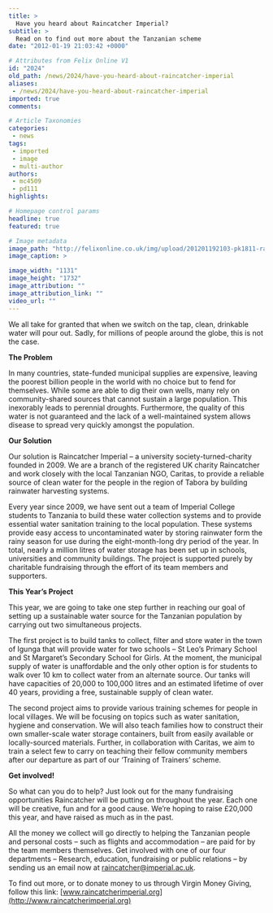 ```yaml
---
title: >
  Have you heard about Raincatcher Imperial?
subtitle: >
  Read on to find out more about the Tanzanian scheme
date: "2012-01-19 21:03:42 +0000"

# Attributes from Felix Online V1
id: "2024"
old_path: /news/2024/have-you-heard-about-raincatcher-imperial
aliases:
 - /news/2024/have-you-heard-about-raincatcher-imperial
imported: true
comments:

# Article Taxonomies
categories:
 - news
tags:
 - imported
 - image
 - multi-author
authors:
 - mc4509
 - pd111
highlights:

# Homepage control params
headline: true
featured: true

# Image metadata
image_path: "http://felixonline.co.uk/img/upload/201201192103-pk1811-raincatcher-logo2.jpg"
image_caption: >

image_width: "1131"
image_height: "1732"
image_attribution: ""
image_attribution_link: ""
video_url: ""
---
```


We all take for granted that when we switch on the tap, clean, drinkable water will pour out. Sadly, for millions of people around the globe, this is not the case.

__The Problem__

In many countries, state-funded municipal supplies are expensive, leaving the poorest billion people in the world with no choice but to fend for themselves. While some are able to dig their own wells, many rely on community-shared sources that cannot sustain a large population. This inexorably leads to perennial droughts. Furthermore, the quality of this water is not guaranteed and the lack of a well-maintained system allows disease to spread very quickly amongst the population.

__Our Solution__

Our solution is Raincatcher Imperial – a university society-turned-charity founded in 2009. We are a branch of the registered UK charity Raincatcher and work closely with the local Tanzanian NGO, Caritas, to provide a reliable source of clean water for the people in the region of Tabora by building rainwater harvesting systems.

Every year since 2009, we have sent out a team of Imperial College students to Tanzania to build these water collection systems and to provide essential water sanitation training to the local population. These systems provide easy access to uncontaminated water by storing rainwater form the rainy season for use during the eight-month-long dry period of the year. In total, nearly a million litres of water storage has been set up in schools, universities and community buildings. The project is supported purely by charitable fundraising through the effort of its team members and supporters.

__This Year’s Project__

This year, we are going to take one step further in reaching our goal of setting up a sustainable water source for the Tanzanian population by carrying out two simultaneous projects.

The first project is to build tanks to collect, filter and store water in the town of Igunga that will provide water for two schools – St Leo’s Primary School and St Margaret’s Secondary School for Girls. At the moment, the municipal supply of water is unaffordable and the only other option is for students to walk over 10 km to collect water from an alternate source. Our tanks will have capacities of 20,000 to 100,000 litres and an estimated lifetime of over 40 years, providing a free, sustainable supply of clean water.

The second project aims to provide various training schemes for people in local villages. We will be focusing on topics such as water sanitation, hygiene and conservation. We will also teach families how to construct their own smaller-scale water storage containers, built from easily available or locally-sourced materials. Further, in collaboration with Caritas, we aim to train a select few to carry on teaching their fellow community members after our departure as part of our ‘Training of Trainers’ scheme.

__Get involved!__

So what can you do to help? Just look out for the many fundraising opportunities Raincatcher will be putting on throughout the year. Each one will be creative, fun and for a good cause. We’re hoping to raise £20,000 this year, and have raised as much as in the past.

All the money we collect will go directly to helping the Tanzanian people and personal costs – such as flights and accommodation – are paid for by the team members themselves. Get involved with one of our four departments – Research, education, fundraising or public relations – by sending us an email now at [raincatcher@imperial.ac.uk](mailto:raincatcher@imperial.ac.uk).

To find out more, or to donate money to us through Virgin Money Giving, follow this link:
[www.raincatcherimperial.org](http://www.raincatcherimperial.org)
